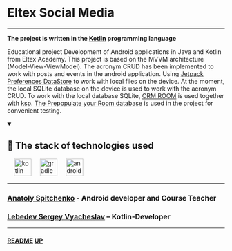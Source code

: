 # Eltex Social Media
<a name="up"></a>

---

**The project is written in the [Kotlin](https://kotlinlang.org) programming language**

Educational project Development of Android applications in Java and Kotlin from Eltex Academy.
This project is based on the MVVM architecture (Model-View-ViewModel).
The acronym CRUD has been implemented to work with posts and events in the android application.
Using [Jetpack Preferences DataStore](https://developer.android.com/topic/libraries/architecture/datastore) to work with local files on the device.
At the moment, the local SQLite database on the device is used to work with the acronym CRUD.
To work with the local database SQLite, [ORM ROOM](https://developer.android.com/training/data-storage/room) is used together with [ksp](https://developer.android.com/jetpack/androidx/releases/room).
[The Prepopulate your Room database](https://developer.android.com/training/data-storage/room/prepopulate) is used in the project for convenient testing.

<details open="open">
    <summary><h2>🚀 The stack of technologies used</h2></summary>
    <div align="left">
        <img width="12" />
        <img src="https://cdn.jsdelivr.net/gh/devicons/devicon/icons/kotlin/kotlin-original.svg" height="40" alt="kotlin logo"  />
        <img width="12" />
        <img src="https://cdn.jsdelivr.net/gh/devicons/devicon/icons/gradle/gradle-original.svg" height="40" alt="gradle logo"  />
        <img width="12" />
        <img src="https://cdn.jsdelivr.net/gh/devicons/devicon/icons/android/android-plain-wordmark.svg" height="40" alt="android logo"  />
        <img width="12" />
    </div>
</details>

---

### [Anatoly Spitchenko](https://gitflic.ru/user/onotole) - Android developer and Course Teacher
### [Lebedev Sergey Vyacheslav](https://github.com/LebedevSergeyVach) – Kotlin-Developer

---

#### [README](README.md) [UP](#up)
